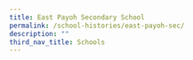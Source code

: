 ```yaml
---
title: East Payoh Secondary School
permalink: /school-histories/east-payoh-sec/
description: ""
third_nav_title: Schools
---
```


